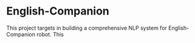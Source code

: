 # English-Companion
This project targets in building a comprehensive NLP system for English-Companion robot. This 